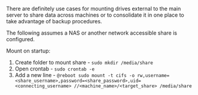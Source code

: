 There are definitely use cases for mounting drives external to the main server to share data across machines or to consolidate it in one place to take advantage of backup procedures.

The following assumes a NAS or another network accessible share is configured.

Mount on startup:

1. Create folder to mount share - `sudo mkdir /media/share`
2. Open crontab - `sudo crontab -e`
3. Add a new line - `@reboot sudo mount -t cifs -o rw,username=<share_username>,password=<share_password>,uid=<connecting_username> //<machine_name>/<target_share> /media/share`